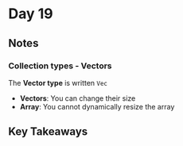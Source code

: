 # Day 19

## Notes

### Collection types - Vectors

The **Vector type** is written `Vec`

- **Vectors**: You can change their size
- **Array**: You cannot dynamically resize the array

## Key Takeaways
